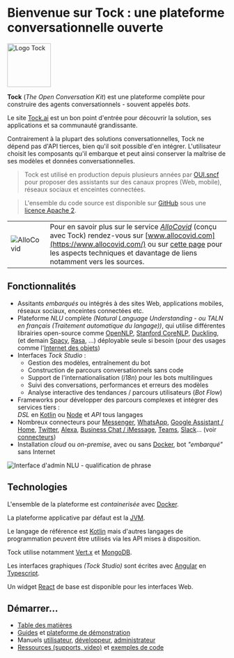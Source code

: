 # Bienvenue sur Tock : une plateforme conversationnelle ouverte

<img alt="Logo Tock" src="assets/images/logo.svg" style="width: 100px;">


**Tock** (*The Open Conversation Kit*) est une plateforme complète pour construire des agents conversationnels - souvent appelés _bots_. 

Le site [Tock.ai](https://doc.tock.ai/) est un bon point d'entrée pour découvrir la solution, ses applications et sa communauté grandissante.

Contrairement à la plupart des solutions conversationnelles, Tock ne dépend pas d'API tierces, bien qu'il soit possible d'en intégrer.
L'utilisateur choisit les composants qu'il embarque et peut ainsi conserver la maîtrise de ses modèles et données conversationnelles.

> Tock est utilisé en production depuis plusieurs années par [OUI.sncf](https://www.oui.sncf/services/assistant) pour
> proposer des assistants sur des canaux propres (Web, mobile), réseaux sociaux et enceintes connectées.

> L'ensemble du code source est disponible sur 
> [GitHub](https://github.com/theopenconversationkit/tock) 
> sous une [licence Apache 2](https://github.com/theopenconversationkit/tock/blob/master/LICENSE). 

|   |   |
|---|---|
| ![AlloCovid](https://doc.tock.ai/fr/images/allocovid.png) | Pour en savoir plus sur le service [_AlloCovid_](https://www.allocovid.com/) (conçu avec Tock) rendez-vous sur [www.allocovid.com](https://www.allocovid.com/) ou sur [cette page](apropos/vitrine.md#allocovid) pour les aspects techniques et davantage de liens notamment vers les sources. |

## Fonctionnalités

* Assitants _embarqués_ ou intégrés à des sites Web, applications mobiles, réseaux sociaux, enceintes connectées etc.
* Plateforme _NLU_ complète _(Natural Language Understanding - ou TALN en français (Traitement automatique du langage))_, qui utilise différentes librairies open-source comme
[OpenNLP](https://opennlp.apache.org/), [Stanford CoreNLP](https://stanfordnlp.github.io/CoreNLP/), [Duckling](https://github.com/facebook/duckling),
(et demain [Spacy](https://spacy.io/), [Rasa](https://rasa.com/), ...)
déployable seule si besoin (pour des usages comme l'[Internet des objets](https://fr.wikipedia.org/wiki/Internet_des_objets))
* Interfaces _Tock Studio_ :
    * Gestion des modèles, entraînement du bot
    * Construction de parcours conversationnels sans code
    * Support de l'internationalisation (_i18n_) pour les bots multilingues
    * Suivi des conversations, performances et erreurs des modèles
    * Analyse interactive des tendances / parcours utilisateurs (_Bot Flow_)
* Frameworks pour développer des parcours complexes et intégrer des services tiers : <br/> _DSL_ en [Kotlin](https://kotlinlang.org/) ou [Node](https://nodejs.org) et _API_ tous langages
* Nombreux connecteurs pour [Messenger](https://www.messenger.com/), [WhatsApp](https://www.whatsapp.com/), 
[Google Assistant / Home](https://assistant.google.com/), [Twitter](https://twitter.com/), [Alexa](https://alexa.amazon.com/), 
[Business Chat / iMessage](https://www.apple.com/fr/ios/business-chat/), [Teams](https://products.office.com/fr-fr/microsoft-teams/), 
[Slack](https://slack.com/)... (voir [connecteurs](user/guides/canaux.md))
* Installation _cloud_ ou _on-premise_, avec ou sans [Docker](https://www.docker.com/), 
bot _"embarqué"_ sans Internet 

![Interface d'admin NLU - qualification de phrase](img/tock-nlp-admin.png "Exemple de qualification de phrase")

## Technologies

L'ensemble de la plateforme est _containerisée_ avec [Docker](https://www.docker.com/). 

La plateforme applicative par défaut est la [JVM](https://fr.wikipedia.org/wiki/Machine_virtuelle_Java).
 
Le langage de référence est [Kotlin](https://kotlinlang.org/) mais d'autres langages de programmation peuvent être utilisés via les API mises à disposition.
 
Tock utilise notamment [Vert.x](http://vertx.io/) et [MongoDB](https://www.mongodb.com ). 

Les interfaces graphiques _(Tock Studio)_ sont écrites avec [Angular](https://angular.io/) en [Typescript](https://www.typescriptlang.org/).

Un widget [React](https://reactjs.org) de base est disponible pour les interfaces Web.

## Démarrer...

* [Table des matières](toc.md)
* [Guides](guide/studio.md) et [plateforme de démonstration](https://demo.tock.ai/)
* Manuels [utilisateur](user/concepts.md), [développeur](dev/modes.md), [administrateur](admin/architecture.md)
* [Ressources (supports, video)](apropos/ressources.md) et [exemples de code](dev/exemples-code.md)

